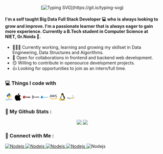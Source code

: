 

<!-- <h1 align="center">Hello World <img src="https://emojis.slackmojis.com/emojis/images/1593555389/9579/blob_excited.gif?1593555389" width="30"/>, I'm Kulyash!</h1> -->
<div align="center">
 
[![Typing SVG](https://readme-typing-svg.herokuapp.com?color=F2F726&size=30&center=true&vCenter=true&lines=Sup%3F+I+am+Kulyash!)](https://git.io/typing-svg)
 
</div>
<!-- ## Hi there 👋 -->


 #### I'm a self taught Big Data Full Stack Developer 💻 who is always looking to grow and improve. I'm a passionate learner that is always eager to gain more experience. Currently a B.Tech student in Computer Science at NIET, Gr.Noida 🏫.

- 👨🏽‍💻 Currently working, learning and growing my skillset in Data Engineering, Data Structures and Algorithms.
- 🤝 Open for collaborations in frontend and backend web development.
- 😊 Willing to contribute in opensource development projects.
- 👍 Looking for opportunities to join as an intern/full time.
<!-- - 🌐 Visit my [porfolio website](https://github.com/KulyashDahiya). -->
<!--
**KulyashDahiya/KulyashDahiya** is a ✨ _special_ ✨ repository because its `README.md` (this file) appears on your GitHub profile.

Here are some ideas to get you started: 

- 🔭 I’m currently working on ...
- 🌱 I’m currently learning ...
- 👯 I’m looking to collaborate on ...
- 🤔 I’m looking for help with ...
- 💬 Ask me about ...
- 📫 How to reach me: ...
- 😄 Pronouns: ...
- ⚡ Fun fact: ...
-->
<h3>💻 Things I code with</h3>
<p>
  <img height="25" alt="Python" src="https://github.com/devicons/devicon/blob/v2.15.1/icons/python/python-original-wordmark.svg" />
  <img height="25" alt="Apple" src="https://github.com/devicons/devicon/blob/v2.15.1/icons/apple/apple-original.svg" /> 
<!--   <img height="25" alt="TypeScript" src="https://img.shields.io/badge/-TypeScript-007ACC?style=flat-square&logo=typescript&logoColor=white" />
  <img height="25" alt="Jest" src="https://img.shields.io/badge/-Jest-bc1224?style=flat-square&logo=jest&logoColor=white" />
  <img height="25" alt="redux" src="https://img.shields.io/badge/-Redux-764ABC?style=flat-square&logo=redux&logoColor=white" /> -->
  <img height="25" alt="Scala" src="https://github.com/devicons/devicon/blob/v2.15.1/icons/scala/scala-original-wordmark.svg" />
<!--   <img height="25" alt="npm" src="https://img.shields.io/badge/-NPM-CB3837?style=flat-square&logo=npm&logoColor=white" />
  -->
 
  <img height="25" alt="ApacheKafka" src="https://github.com/devicons/devicon/blob/v2.15.1/icons/apachekafka/apachekafka-original-wordmark.svg" />
  <img height="25" alt="Azure" src="https://github.com/devicons/devicon/blob/v2.15.1/icons/azure/azure-original-wordmark.svg" />
  <img height="25" alt="AWS" src="https://github.com/devicons/devicon/blob/v2.15.1/icons/amazonwebservices/amazonwebservices-original-wordmark.svg" />
<!--   <img height="25" alt="materailUI" src="https://img.shields.io/badge/material%20ui%20-%230081CB.svg?&style=flat-square&logo=material-ui&logoColor=white" />
   -->
  
  <img height="25" alt="Linux" src="https://github.com/devicons/devicon/blob/v2.15.1/icons/linux/linux-original.svg" />
<!--   <img height="25" alt="GraphQL" src="https://img.shields.io/badge/-Graphql-e535ab?style=flat-square&logo=graphql&logoColor=white" /> -->
  <img height="25" alt="MySQL" src="https://github.com/devicons/devicon/blob/v2.15.1/icons/mysql/mysql-original-wordmark.svg" />
<!--   <img height="25" alt="DenoJS" src="https://img.shields.io/badge/-DenoJS-434343?style=flat-square&logo=deno&logoColor=white" />
  <img height="25" alt="Flask" src="https://img.shields.io/badge/-Flask-43953d?style=flat-square&logo=flask&logoColor=white" /> -->
<!--  
  <img height="25" alt="docker" src="https://img.shields.io/badge/-Docker-2CA5E0?style=flat-square&logo=docker&logoColor=white" />
  <img height="25" alt="Heroku" src="https://img.shields.io/badge/-Heroku-430098?style=flat-square&logo=heroku&logoColor=white" />
  <img height="25" alt="firebase" src="https://img.shields.io/badge/firebase%20-%23039BE5.svg?&style=flat-square&logo=firebase" />
  <img height="25" alt="Google Cloud Platform" src="https://img.shields.io/badge/-Google_Cloud_Platform-1a73e8?style=flat-square&logo=google-cloud&logoColor=white" />
  <img height="25" alt="Azure" src="https://img.shields.io/badge/azure%20-%230072C6.svg?&style=flat-square&logo=azure-devops&logoColor=white" /> -->
  
  
  
</p>

### 📑 My Github Stats :

<p align="center">
 <img height="160" src="https://github-readme-stats.vercel.app/api?username=KulyashDahiya&show_icons=true&theme=radical&count_private=true&hide=issues" />
 <img height="160" src="https://github-readme-stats.vercel.app/api/top-langs/?username=KulyashDahiya&theme=radical&layout=compact&hide=html,java,ejs" />
</p>


<!--  <p align="center">
<img height="170" src="https://github-readme-stats.vercel.app/api?username=KulyashDahiya&show_icons=true&theme=radical&count_private=true&hide=issues" />
</p> -->



### 🤝 Connect with Me :

<a href="https://www.linkedin.com/in/kulyashdahiya/" ><img height="25" alt="Nodejs" src="https://img.shields.io/static/v1.svg?label=connect&message=@Kulyash&color=success&logo=linkedin&style=flat-square&logoColor=white&colorA=blue" /> </a>
<a href="https://www.github.com/KulyashDahiya/" ><img height="25" alt="Nodejs" src="https://img.shields.io/static/v1.svg?label=follow&message=@KulyashDahiya&color=grey&logo=github&style=flat-square&logoColor=white&colorA=black" /> </a>
<a href="mailto:kulyashdahiya77@gmail.com" ><img height="25" alt="Nodejs" src="https://img.shields.io/static/v1.svg?message=kulyashdahiya77@gmail.com&label=send&style=flat-square&logo=gmail&color=red&logoColor=red&colorA=grey&link=mailto:jainsparsh0801@gmail.com" /> </a>
<a href="https://leetcode.com/kulyash77/" ><img height="25" alt="Nodejs" src="https://img.shields.io/static/v1.svg?label=visit&message=@kulyash77&color=yellow&logo=leetcode&style=flat-square&logoColor=orange&colorA=black" /> </a>
<img height="25" alt="Nodejs" src="https://visitor-badge.laobi.icu/badge?page_id=KulyashDahiya" /> 

